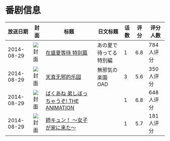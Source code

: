 # 番剧信息

|放送日期|封面|标题|日文标题|话数|评分|评分人数|
|---|---|---|---|---|---|---|
|2014-08-29|![封面](https://lain.bgm.tv/pic/cover/c/94/ce/100450_cX0bb.jpg)|[在盛夏等待 特别篇](https://bangumi.tv/subject/100450)|あの夏で待ってる 特別編|1|6.8|784人评分|
|2014-08-29|![封面](https://bangumi.tv/img/no_icon_subject.png)|[天真无邪的乐园](https://bangumi.tv/subject/100799)|無邪気の楽園 OAD|3|5.6|350人评分|
|2014-08-29|![封面](https://bangumi.tv/img/no_icon_subject.png)|[ばくあね 弟しぼっちゃうぞ! THE ANIMATION](https://bangumi.tv/subject/112269)||1|6.8|648人评分|
|2014-08-29|![封面](https://bangumi.tv/img/no_icon_subject.png)|[姉キュン！ ～女子が家に来た～](https://bangumi.tv/subject/112965)||1|5.7|181人评分|

